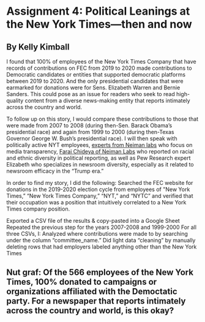 
# Assignment 4: Political Leanings at the New York Times—then and now

## By Kelly Kimball

I found that 100% of employees of the New York Times Company that have records of contributions on FEC from 2019 to 2020 made contributions to Democratic candidates or entities that supported democratic platforms between 2019 to 2020. And the only presidential candidates that were earmarked for donations were for Sens. Elizabeth Warren and Bernie Sanders. This could pose as an issue for readers who seek to read high-quality content from a diverse news-making entity that reports intimately across the country and world.
 
To follow up on this story, I would compare these contributions to those that were made from 2007 to 2008 (during then-Sen. Barack Obama’s presidential race) and again from 1999 to 2000 (during then-Texas Governor George W. Bush’s presidential race). I will then speak with politically active NYT employees, [experts from Neiman labs](https://www.pewresearch.org/staff/elizabeth-grieco/) who focus on media transparency, [Farai Chideya of Neiman Labs](https://www.pewresearch.org/fact-tank/2018/11/02/newsroom-employees-are-less-diverse-than-u-s-workers-overall/) who reported on racial and ethnic diversity in political reporting, as well as Pew Research expert Elizabeth who specializes in newsroom diversity, especially as it related to newsroom efficacy in the “Trump era.”  

In order to find my story, I did the following:
Searched the FEC website for donations in the 2019-2020 election cycle from employees of "New York Times,” “New York Times Company,” “NYT,” and “NYTC” and verified that their occupation was a position that intuitively correlated to a New York Times company position.
 
Exported a CSV file of the results & copy-pasted into a Google Sheet
Repeated the previous step for the years 2007-2008 and 1999-2000
For all three CSVs, I:
Analyzed where contributions were made to by searching under the column “committee_name.”
Did light data “cleaning” by manually deleting rows that had employers labeled anything other than the New York Times

## Nut graf: Of the 566 employees of the New York Times, 100% donated to campaigns or organizations affiliated with the Democtatic party. For a newspaper that reports intimately across the country and world, is this okay? 



